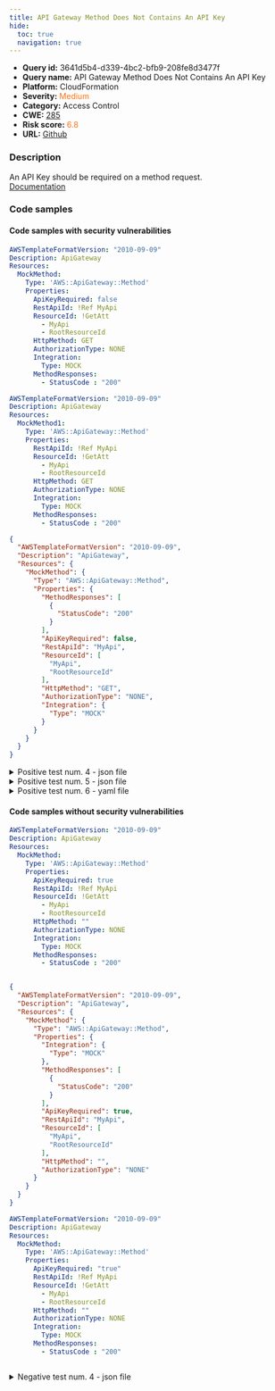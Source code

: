 ```yaml
---
title: API Gateway Method Does Not Contains An API Key
hide:
  toc: true
  navigation: true
---
```


<style>
  .highlight .hll {
    background-color: #ff171742;
  }
  .md-content {
    max-width: 1100px;
    margin: 0 auto;
  }
</style>

-   **Query id:** 3641d5b4-d339-4bc2-bfb9-208fe8d3477f
-   **Query name:** API Gateway Method Does Not Contains An API Key
-   **Platform:** CloudFormation
-   **Severity:** <span style="color:#ff7213">Medium</span>
-   **Category:** Access Control
-   **CWE:** <a href="https://cwe.mitre.org/data/definitions/285.html" onclick="newWindowOpenerSafe(event, 'https://cwe.mitre.org/data/definitions/285.html')">285</a>
-   **Risk score:** <span style="color:#ff7213">6.8</span>
-   **URL:** [Github](https://github.com/Checkmarx/kics/tree/master/assets/queries/cloudFormation/aws/api_gateway_method_does_not_contains_an_api_key)

### Description
An API Key should be required on a method request.<br>
[Documentation](https://docs.aws.amazon.com/AWSCloudFormation/latest/UserGuide/aws-resource-apigateway-method.html)

### Code samples
#### Code samples with security vulnerabilities
```yaml title="Positive test num. 1 - yaml file" hl_lines="7"
AWSTemplateFormatVersion: "2010-09-09"
Description: ApiGateway
Resources:
  MockMethod:
    Type: 'AWS::ApiGateway::Method'
    Properties:
      ApiKeyRequired: false
      RestApiId: !Ref MyApi
      ResourceId: !GetAtt
        - MyApi
        - RootResourceId
      HttpMethod: GET
      AuthorizationType: NONE
      Integration:
        Type: MOCK
      MethodResponses:
        - StatusCode : "200"


```
```yaml title="Positive test num. 2 - yaml file" hl_lines="6"
AWSTemplateFormatVersion: "2010-09-09"
Description: ApiGateway
Resources:
  MockMethod1:
    Type: 'AWS::ApiGateway::Method'
    Properties:
      RestApiId: !Ref MyApi
      ResourceId: !GetAtt
        - MyApi
        - RootResourceId
      HttpMethod: GET
      AuthorizationType: NONE
      Integration:
        Type: MOCK
      MethodResponses:
        - StatusCode : "200"


```
```json title="Positive test num. 3 - json file" hl_lines="13"
{
  "AWSTemplateFormatVersion": "2010-09-09",
  "Description": "ApiGateway",
  "Resources": {
    "MockMethod": {
      "Type": "AWS::ApiGateway::Method",
      "Properties": {
        "MethodResponses": [
          {
            "StatusCode": "200"
          }
        ],
        "ApiKeyRequired": false,
        "RestApiId": "MyApi",
        "ResourceId": [
          "MyApi",
          "RootResourceId"
        ],
        "HttpMethod": "GET",
        "AuthorizationType": "NONE",
        "Integration": {
          "Type": "MOCK"
        }
      }
    }
  }
}

```
<details><summary>Positive test num. 4 - json file</summary>

```json hl_lines="6"
{
  "Description": "ApiGateway",
  "Resources": {
    "MockMethod1": {
      "Type": "AWS::ApiGateway::Method",
      "Properties": {
        "ResourceId": [
          "MyApi",
          "RootResourceId"
        ],
        "HttpMethod": "GET",
        "AuthorizationType": "NONE",
        "Integration": {
          "Type": "MOCK"
        },
        "MethodResponses": [
          {
            "StatusCode": "200"
          }
        ],
        "RestApiId": "MyApi"
      }
    }
  },
  "AWSTemplateFormatVersion": "2010-09-09"
}

```
</details>
<details><summary>Positive test num. 5 - json file</summary>

```json hl_lines="13"
{
  "AWSTemplateFormatVersion": "2010-09-09",
  "Description": "ApiGateway",
  "Resources": {
    "MockMethod": {
      "Type": "AWS::ApiGateway::Method",
      "Properties": {
        "MethodResponses": [
          {
            "StatusCode": "200"
          }
        ],
        "ApiKeyRequired": "false",
        "RestApiId": "MyApi",
        "ResourceId": [
          "MyApi",
          "RootResourceId"
        ],
        "HttpMethod": "GET",
        "AuthorizationType": "NONE",
        "Integration": {
          "Type": "MOCK"
        }
      }
    }
  }
}

```
</details>
<details><summary>Positive test num. 6 - yaml file</summary>

```yaml hl_lines="7"
AWSTemplateFormatVersion: "2010-09-09"
Description: ApiGateway
Resources:
  MockMethod:
    Type: 'AWS::ApiGateway::Method'
    Properties:
      ApiKeyRequired: "false"
      RestApiId: !Ref MyApi
      ResourceId: !GetAtt
        - MyApi
        - RootResourceId
      HttpMethod: GET
      AuthorizationType: NONE
      Integration:
        Type: MOCK
      MethodResponses:
        - StatusCode : "200"


```
</details>


#### Code samples without security vulnerabilities
```yaml title="Negative test num. 1 - yaml file"
AWSTemplateFormatVersion: "2010-09-09"
Description: ApiGateway
Resources:
  MockMethod:
    Type: 'AWS::ApiGateway::Method'
    Properties:
      ApiKeyRequired: true
      RestApiId: !Ref MyApi
      ResourceId: !GetAtt
        - MyApi
        - RootResourceId
      HttpMethod: ""
      AuthorizationType: NONE
      Integration:
        Type: MOCK
      MethodResponses:
        - StatusCode : "200"



```
```json title="Negative test num. 2 - json file"
{
  "AWSTemplateFormatVersion": "2010-09-09",
  "Description": "ApiGateway",
  "Resources": {
    "MockMethod": {
      "Type": "AWS::ApiGateway::Method",
      "Properties": {
        "Integration": {
          "Type": "MOCK"
        },
        "MethodResponses": [
          {
            "StatusCode": "200"
          }
        ],
        "ApiKeyRequired": true,
        "RestApiId": "MyApi",
        "ResourceId": [
          "MyApi",
          "RootResourceId"
        ],
        "HttpMethod": "",
        "AuthorizationType": "NONE"
      }
    }
  }
}

```
```yaml title="Negative test num. 3 - yaml file"
AWSTemplateFormatVersion: "2010-09-09"
Description: ApiGateway
Resources:
  MockMethod:
    Type: 'AWS::ApiGateway::Method'
    Properties:
      ApiKeyRequired: "true"
      RestApiId: !Ref MyApi
      ResourceId: !GetAtt
        - MyApi
        - RootResourceId
      HttpMethod: ""
      AuthorizationType: NONE
      Integration:
        Type: MOCK
      MethodResponses:
        - StatusCode : "200"



```
<details><summary>Negative test num. 4 - json file</summary>

```json
{
  "AWSTemplateFormatVersion": "2010-09-09",
  "Description": "ApiGateway",
  "Resources": {
    "MockMethod": {
      "Type": "AWS::ApiGateway::Method",
      "Properties": {
        "Integration": {
          "Type": "MOCK"
        },
        "MethodResponses": [
          {
            "StatusCode": "200"
          }
        ],
        "ApiKeyRequired": "true",
        "RestApiId": "MyApi",
        "ResourceId": [
          "MyApi",
          "RootResourceId"
        ],
        "HttpMethod": "",
        "AuthorizationType": "NONE"
      }
    }
  }
}

```
</details>

